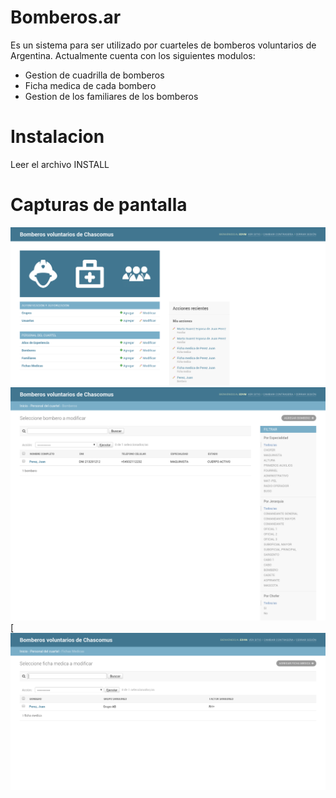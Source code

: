 Bomberos.ar
===========

Es un sistema para ser utilizado por cuarteles de bomberos voluntarios
de Argentina. Actualmente cuenta con los siguientes modulos:

- Gestion de cuadrilla de bomberos
- Ficha medica de cada bombero
- Gestion de los familiares de los bomberos

Instalacion
===========

Leer el archivo INSTALL

Capturas de pantalla
====================

![](/docs/admin_home.png)
![](/docs/bombero_list.png)
[[](/docs/familiar_list.png)
![](/docs/ficha_medica.png)
